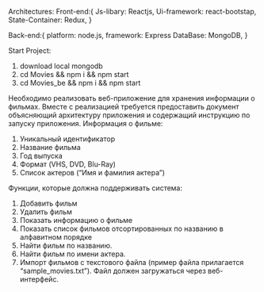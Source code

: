 Architectures:
Front-end:{
Js-libary: Reactjs,
Ui-framework: react-bootstap,
State-Container: Redux,
}

Back-end:{
platform: node.js,
framework: Express
DataBase: MongoDB,
}

Start Project:

1. download local mongodb
2. cd Movies && npm i && npm start
3. cd Movies_be && npm i && npm start

Необходимо реализовать веб-приложение для хранения информации о фильмах. Вместе
с реализацией требуется предоставить документ объясняющий архитектуру приложения
и содержащий инструкцию по запуску приложения.
Информация о фильме:

1. Уникальный идентификатор
2. Название фильма
3. Год выпуска
4. Формат (VHS, DVD, Blu-Ray)
5. Список актеров (“Имя и фамилия актера”)

Функции, которые должна поддерживать система:

1. Добавить фильм
2. Удалить фильм
3. Показать информацию о фильме
4. Показать список фильмов отсортированных по названию в алфавитном порядке
5. Найти фильм по названию.
6. Найти фильм по имени актера.
7. Импорт фильмов с текстового файла (пример файла прилагается
“sample_movies.txt”). Файл должен загружаться через веб-интерфейс.
